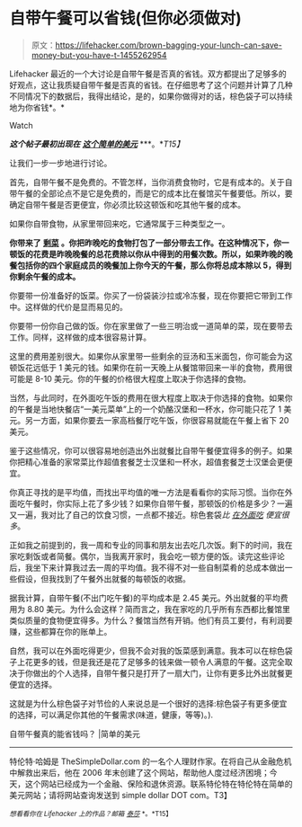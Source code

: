 # 自带午餐可以省钱(但你必须做对)

> 原文：<https://lifehacker.com/brown-bagging-your-lunch-can-save-money-but-you-have-t-1455262954>

Lifehacker 最近的一个大讨论是自带午餐是否真的省钱。双方都提出了足够多的好观点，这让我质疑自带午餐是否真的省钱。在仔细思考了这个问题并计算了几种不同情况下的数据后，我得出结论，是的，如果你做得对的话，棕色袋子可以持续地为你省钱*。*

Watch

***这个帖子最初出现在*** [***这个简单的美元***](http://www.thesimpledollar.com/does-brown-bagging-your-lunch-really-save-you-money/) ***。**T15】*

让我们一步一步地进行讨论。

首先，自带午餐不是免费的。不管怎样，当你消费食物时，它是有成本的。关于自带午餐的全部论点不是它是免费的，而是它的成本比在餐馆买午餐要低。所以，要确定自带午餐是否更便宜，你必须比较这顿饭和吃其他午餐的成本。

如果你自带食物，从家里带回来吃，它通常属于三种类型之一。

**你带来了** [**剩菜**](https://lifehacker.com/leftover-hacker-make-your-most-common-leftovers-taste-5874716) **。你把昨晚吃的食物打包了一部分带去工作。在这种情况下，你一顿饭的花费是昨晚晚餐的总花费除以你从中得到的用餐次数。所以，如果昨晚的晚餐包括你的四个家庭成员的晚餐加上你今天的午餐，那么你将总成本除以 5，得到你剩余午餐的成本。**

你要带一份准备好的饭菜。你买了一份袋装沙拉或冷冻餐，现在你要把它带到工作中。这样做的代价是显而易见的。

你要带一份你自己做的饭。你在家里做了一些三明治或一道简单的菜，现在要带去工作。同样，这样做的成本很容易计算。

这里的费用差别很大。如果你从家里带一些剩余的豆汤和玉米面包，你可能会为这顿饭花远低于 1 美元的钱。如果你在前一天晚上从餐馆带回来一半的食物，费用很可能是 8-10 美元。你的午餐的价格很大程度上取决于你选择的食物。

当然，与此同时，在外面吃午饭的费用在很大程度上取决于你选择的食物。如果你的午餐是当地快餐店“一美元菜单”上的一个奶酪汉堡和一杯水，你可能只花了 1 美元。另一方面，如果你要去一家高档餐厅吃午饭，你很容易就能在午餐上省下 20 美元。

鉴于这些情况，你可以很容易地创造出外出就餐比自带午餐便宜得多的例子。如果你把精心准备的家常菜比作超值套餐芝士汉堡和一杯水，超值套餐芝士汉堡会更便宜。

你真正寻找的是平均值，而找出平均值的唯一方法是看看你的实际习惯。当你在外面吃午餐时，你实际上花了多少钱？如果你自带午餐，那顿饭的价格是多少？一遍又一遍，我对比了自己的饮食习惯，一点都不接近。棕色套袋*比 [在外面吃](https://lifehacker.com/how-to-save-money-when-dining-out-5840171) 便宜很多*。

正如我之前提到的，我一周和专业的同事和朋友出去吃几次饭。剩下的时间，我在家吃剩饭或者简餐。偶尔，当我离开家时，我会吃一顿方便的饭。读完这些评论后，我坐下来计算我过去一周的平均值。我不得不对一些自制菜肴的总成本做出一些假设，但我找到了午餐外出就餐的每顿饭的收据。

据我计算，自带午餐(不出门吃午餐)的平均成本是 2.45 美元。外出就餐的平均费用为 8.80 美元。为什么会这样？简而言之，我在家吃的几乎所有东西都比餐馆里类似质量的食物便宜得多。为什么？餐馆当然有开销。他们有员工要付，有利润要赚，这些都算在你的账单上。

自然，我可以在外面吃得更少，但我不会对我的饭菜感到满意。我本可以在棕色袋子上花更多的钱，但是我还是花了足够多的钱来做一顿令人满意的午餐。这完全取决于你做出的个人选择，自带午餐只是打开了一扇大门，让你有更多比外出就餐更便宜的选择。

这就是为什么棕色袋子对节俭的人来说总是一个很好的选择:棕色袋子有更多便宜的选择，可以满足你其他的午餐需求(味道，健康，等等)。).

自带午餐真的能省钱吗？ |简单的美元

* * *

特伦特·哈姆是 TheSimpleDollar.com 的一名个人理财作家。在将自己从金融危机中解救出来后，他在 2006 年末创建了这个网站，帮助他人度过经济困境；今天，这个网站已经成为一个金融、保险和退休资源。联系特伦特在特伦特在简单的美元网站；请将网站查询发送到 simple dollar DOT com。T3】

<small>*想看看你在 Lifehacker 上的作品？邮箱*</small> [<small>*泰莎*</small>](https://mail.google.com/mail/?view=cm&fs=1&tf=1&to=tessa@lifehacker.com) <small>*。*T15】</small>